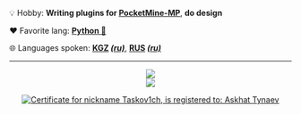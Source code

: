 💡 Hobby: **Writing plugins for [PocketMine-MP](https://github.com/pmmp/PocketMine-MP)**, **do design**

♥️ Favorite lang: **[Python 🐍](https://www.python.org/)**

🌐 Languages spoken: **[KGZ](https://en.wikipedia.org/wiki/Kyrgyz_language) *[(ru)](https://ru.wikipedia.org/wiki/%D0%9A%D0%B8%D1%80%D0%B3%D0%B8%D0%B7%D1%81%D0%BA%D0%B8%D0%B9_%D1%8F%D0%B7%D1%8B%D0%BA)***, **[RUS](https://en.m.wikipedia.org/wiki/Russian_language) *[(ru)](https://ru.wikipedia.org/wiki/%D0%A0%D1%83%D1%81%D1%81%D0%BA%D0%B8%D0%B9_%D1%8F%D0%B7%D1%8B%D0%BA)***
___
<div align="center">
  <img src="https://github-readme-stats.vercel.app/api/top-langs/?username=taskov1ch&layout=donut-vertical">
  <br>
  <a href="https://mynickname.com/id1815468">
    <img src="https://mynickname.com/forumt4/Tasvov1ch.gif">
  </a>
  <br>

<a href="https://mynickname.com/id1815468"><img src="https://mynickname.com/img.php?id=1815468&sert=1" alt="Certificate for nickname Taskov1ch, is registered to: Askhat Tynaev" border="0" /></a>
</div>

